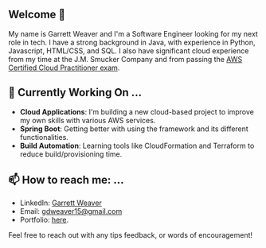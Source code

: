 ## Welcome 👋

My name is Garrett Weaver and I'm a Software Engineer looking for my next role in tech. I have a strong background in Java, with experience in Python, Javascript, HTML/CSS, and SQL. I also have significant cloud experience from my time at the J.M. Smucker Company and from passing the [AWS Certified Cloud Practitioner exam](https://cp.certmetrics.com/amazon/en/public/verify/credential/b85f8698f4bb41fe811cdb78e10f9176).

## 🌱 Currently Working On ...

- **Cloud Applications**: I'm building a new cloud-based project to improve my own skills with various AWS services.
- **Spring Boot**: Getting better with using the framework and its different functionalities.
- **Build Automation**: Learning tools like CloudFormation and Terraform to reduce build/provisioning time.
  
## 📫 How to reach me: ...

- LinkedIn: [Garrett Weaver](https://www.linkedin.com/in/garrett-weaver/)
- Email: [gdweaver15@gmail.com](mailto:gdweaver15@gmail.com)
- Portfolio: [here](https://garrettweaver.vercel.app/).

Feel free to reach out with any tips feedback, or words of encouragement!
